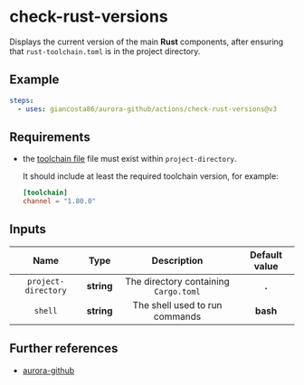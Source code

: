 # check-rust-versions

Displays the current version of the main **Rust** components, after ensuring that `rust-toolchain.toml` is in the project directory.

## Example

```yaml
steps:
  - uses: giancosta86/aurora-github/actions/check-rust-versions@v3
```

## Requirements

- the [toolchain file](https://rust-lang.github.io/rustup/overrides.html#the-toolchain-file) file must exist within `project-directory`.

  It should include at least the required toolchain version, for example:

  ```toml
  [toolchain]
  channel = "1.80.0"
  ```

## Inputs

|        Name         |    Type    |              Description              | Default value |
| :-----------------: | :--------: | :-----------------------------------: | :-----------: |
| `project-directory` | **string** | The directory containing `Cargo.toml` |     **.**     |
|       `shell`       | **string** |    The shell used to run commands     |   **bash**    |

## Further references

- [aurora-github](../../README.md)
